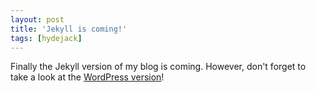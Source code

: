 ```yaml
---
layout: post
title: 'Jekyll is coming!'
tags: [hydejack]
---
```


Finally the Jekyll version of my blog is coming.
However, don't forget to take a look at the [WordPress version](https://www.danielelolli.it)!